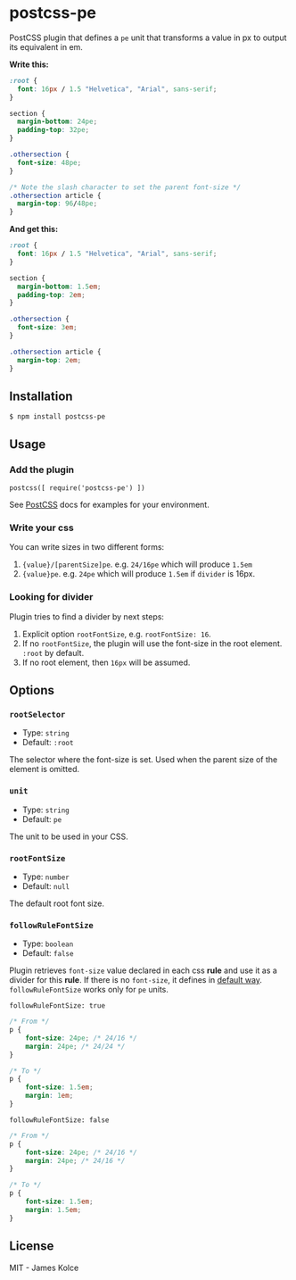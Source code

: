 # postcss-pe

PostCSS plugin that defines a `pe` unit that transforms a value in px to output its equivalent in em.

**Write this:**

```css
:root {
  font: 16px / 1.5 "Helvetica", "Arial", sans-serif;
}

section {
  margin-bottom: 24pe;
  padding-top: 32pe;
}

.othersection {
  font-size: 48pe;
}

/* Note the slash character to set the parent font-size */
.othersection article {
  margin-top: 96/48pe;
}
```

**And get this:**

```css
:root {
  font: 16px / 1.5 "Helvetica", "Arial", sans-serif;
}

section {
  margin-bottom: 1.5em;
  padding-top: 2em;
}

.othersection {
  font-size: 3em;
}

.othersection article {
  margin-top: 2em;
}
```

## Installation

`$ npm install postcss-pe`

## Usage

### Add the plugin

```JS
postcss([ require('postcss-pe') ])
```

See [PostCSS](https://github.com/postcss/postcss) docs for examples for your environment.

### Write your css

You can write sizes in two different forms:

1. `{value}/[parentSize]pe`. e.g. `24/16pe` which will produce `1.5em` 
2. `{value}pe`. e.g. `24pe` which will produce `1.5em` if `divider` is 16px.

### Looking for divider

Plugin tries to find a divider by next steps:

1. Explicit option `rootFontSize`, e.g. `rootFontSize: 16`.
2. If no `rootFontSize`, the plugin will use the font-size in the root element. `:root` by default.
3. If no root element, then `16px` will be assumed.

## Options

### `rootSelector`

- Type: `string`
- Default: `:root`

The selector where the font-size is set. Used when the parent size of the element is omitted.

### `unit`

- Type: `string`
- Default: `pe`

The unit to be used in your CSS.

### `rootFontSize`

- Type: `number`
- Default: `null`

The default root font size.

### `followRuleFontSize`

- Type: `boolean`
- Default: `false`

Plugin retrieves `font-size` value declared in each css **rule** and use it as a divider for this **rule**. If there is no `font-size`, it defines in [default way](#looking-for-divider).
`followRuleFontSize` works only for `pe` units.

`followRuleFontSize: true`

```css
/* From */
p {
	font-size: 24pe; /* 24/16 */
	margin: 24pe; /* 24/24 */
}

/* To */
p {
	font-size: 1.5em;
	margin: 1em;
}
```

`followRuleFontSize: false`

```css
/* From */
p {
	font-size: 24pe; /* 24/16 */
	margin: 24pe; /* 24/16 */
}

/* To */
p {
	font-size: 1.5em;
	margin: 1.5em;
}
```


## License

MIT - James Kolce
